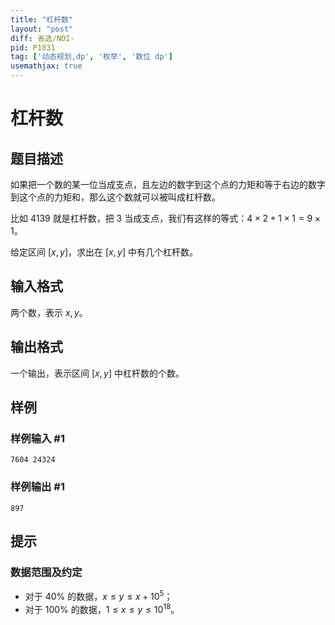 ```yaml
---
title: "杠杆数"
layout: "post"
diff: 省选/NOI-
pid: P1831
tag: ['动态规划,dp', '枚举', '数位 dp']
usemathjax: true
---
```


# 杠杆数
## 题目描述

如果把一个数的某一位当成支点，且左边的数字到这个点的力矩和等于右边的数字到这个点的力矩和，那么这个数就可以被叫成杠杆数。

比如 $4139$ 就是杠杆数，把 $3$ 当成支点，我们有这样的等式：$4\times 2+1\times 1=9\times 1$。

给定区间 $[x,y]$，求出在 $[x,y]$ 中有几个杠杆数。
## 输入格式

两个数，表示 $x,y$。
## 输出格式

一个输出，表示区间 $[x,y]$ 中杠杆数的个数。

## 样例

### 样例输入 #1
```
7604 24324
```
### 样例输出 #1
```
897
```
## 提示

### 数据范围及约定

- 对于 $40\%$ 的数据，$x \le y \le x+10^5$；
- 对于 $100\%$ 的数据，$1 \le x \le y \le 10^{18}$。
